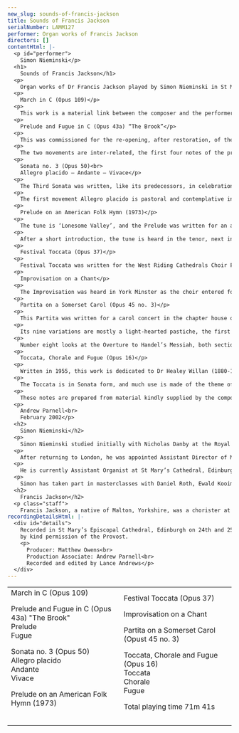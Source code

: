 ```yaml
---
new_slug: sounds-of-francis-jackson
title: Sounds of Francis Jackson
serialNumber: LAMM127
performer: Organ works of Francis Jackson
directors: []
contentHtml: |-
  <p id="performer">
    Simon Nieminski</p>
  <h1>
    Sounds of Francis Jackson</h1>
  <p>
    Organ works of Dr Francis Jackson played by Simon Nieminski in St Mary’s Cathedral, Edinburgh.</p>
  <p>
    March in C (Opus 109)</p>
  <p>
    This work is a material link between the composer and the performer on this CD, having been requested by Simon Nieminski for his marriage to Jane Smith at St Mary’s Cathedral in 1999. The central section makes use of a theme from the composer’s Missa Matris Dei</p>
  <p>
    Prelude and Fugue in C (Opus 43a) “The Brook”</p>
  <p>
    This was commissioned for the re-opening, after restoration, of the Victorian organ in the parish church of St Neots in the summer of 1972. Though barely finished, it was duly performed (by the composer), but then lay in disuse until twenty-four years later when it was rediscovered, revised and at last satisfactorily completed.</p>
  <p>
    The two movements are inter-related, the first four notes of the prelude – an important element throughout – being the Answer (in a fugal sense) to the corresponding notes of the fugue subject. The fugue is academic in design and construction, but a poetical slant, provided by the burbling, babbling nature of the prelude (a figuration which re-appears later in the fugue) gives rise to the title: translated into German, it becomes the name of the greatest and best-loved of all fugue-makers, J S Bach.</p>
  <p>
    Sonata no. 3 (Opus 50)<br>
    Allegro placido – Andante – Vivace</p>
  <p>
    The Third Sonata was written, like its predecessors, in celebration of a particular organ. In this case, it is the famous Schulze organ in the church of St Bartholomew at Armley, which dates from 1897. The Sonata was first played by the composer, at Armley, in June, 1979. It is dedicated to the soprano Elsie Suddaby (a relative of Dr Jackson) who was born within sight of the church in the organ’s fifteenth year, and who died in April 1980.</p>
  <p>
    The first movement Allegro placido is pastoral and contemplative in character; the Andante is a rondo in siciliano rhythm; and the Vivace, also in compound time, is a variant of the first movement.</p>
  <p>
    Prelude on an American Folk Hymn (1973)</p>
  <p>
    The tune is ‘Lonesome Valley’, and the Prelude was written for an anthology of voluntaries based on tunes in ‘More Hymns and Spiritual Songs’, a supplement to the American Episcopal Hymnal (1940), which was published in 1973.</p>
  <p>
    After a short introduction, the tune is heard in the tenor, next in the treble and finally again in the tenor, though this time more loudly. The piece ends quietly.</p>
  <p>
    Festival Toccata (Opus 37)</p>
  <p>
    Festival Toccata was written for the West Riding Cathedrals Choir Festival and is dedicated to the memory of Brian Runnett, organist of Norwich Cathedral, tragically killed in a road accident in 1970 at the age of thirty-five.</p>
  <p>
    Improvisation on a Chant</p>
  <p>
    The Improvisation was heard in York Minster as the choir entered for Evensong on the twenty-fourth day of a certain month, when Psalm 115 was to be sung to the chant in E by Sir John Goss. It was later transcribed from tape and offered to Lloyd Smith, a well-known York organist, as a present for his seventieth birthday in March 1988.</p>
  <p>
    Partita on a Somerset Carol (Opus 45 no. 3)</p>
  <p>
    This Partita was written for a carol concert in the chapter house of York Minster at Christmas 1975 for an organ of 6 stops, one manual and a pedal reed.</p>
  <p>
    Its nine variations are mostly a light-hearted pastiche, the first with a right-hand decoration of the left-hand theme. The flutings of number two bear in mind the kind of instrument used by Haydn for his Flötenuhrstücke (Pieces for a Musical Clock). A gruff third variation follows in which the theme disappears. The fourth is all saccharine sweetness, no holds barred. Next, the pedals take full charge, with sly glances in the direction of Bach. A canon follows – at the octave – and then a feather-weight scherzando containing, again, succulent harmonies.</p>
  <p>
    Number eight looks at the Overture to Handel’s Messiah, both sections, and is joined to the Finale (variation nine) by a dominant pedal, after which the tune goes to the pedals beneath contrapuntal imitations and semi-quaver figurations, rather suggesting Dupré and his Variations sur un Noël, perhaps inevitably.</p>
  <p>
    Toccata, Chorale and Fugue (Opus 16)</p>
  <p>
    Written in 1955, this work is dedicated to Dr Healey Willan (1880-1968), the highly honoured London-born composer of organ and church music who settled in Toronto in 1913. Its influences are mainly French, from the dotted rhythm of the opening, suggestive of the 18th Century French overture, to the highly coloured harmonic language reminiscent of Franck. Dr Jackson also follows the precedent, set by Franck, of inserting a middle movement between the Prelude and Fugue. This pattern was also followed by Dr Willan in his Introduction, Passacaglia and Fugue of 1916.</p>
  <p>
    The Toccata is in Sonata form, and much use is made of the theme of the introduction, though in regular, undotted, note-lengths. This theme eventually assumes greater importance than the second subject of the Toccata, which is not heard in the two later movements. The Chorale is built up from the upward leap of a seventh in the initial anacrusis, and part of the Toccata theme. The Fugue begins with its own independent subject (which was foreshadowed in the introduction), but as soon as the exposition is completed, the episode which follows – in inverted double counterpoint – begins to admit the semi-quaver figure of the Toccata. From this point onwards there is no restraining all the other themes from the Toccata (except the second subject) and the introduction, from entering and tumbling over each other in the intricate contrapuntal hurly-burly.</p>
  <p>
    These notes are prepared from material kindly supplied by the composer.</p>
  <p>
    Andrew Parnell<br>
    February 2002</p>
  <h2>
    Simon Nieminski</h2>
  <p>
    Simon Nieminski studied initially with Nicholas Danby at the Royal College of Music, where he gained the Associate diploma. He was then awarded the Organ Scholarship of Pembroke College, Cambridge. After graduating with honours in music from Cambridge University, he was appointed Organ Scholar of York Minster for two years, during which time he became a Fellow of the Royal College of Organists. He left York to become Assistant Organist of Dundee Cathedral.</p>
  <p>
    After returning to London, he was appointed Assistant Director of Music at the Priory Church of St Bartholomew the Great, in the City of London, and Organ Tutor at Kingston University. In addition to playing and teaching, he regularly conducted the professional choir of St Bartholomew’s, and several semi-professional choirs.</p>
  <p>
    He is currently Assistant Organist at St Mary’s Cathedral, Edinburgh, which is unique in Scotland in maintaining daily choral services, with the trebles drawn from its own choir school.He is also Organist of Fettes College in Edinburgh.</p>
  <p>
    Simon has taken part in masterclasses with Daniel Roth, Ewald Kooiman, Harald Vogel and Dame Gillian Weir, and his playing engagements have taken him around the United Kingdom, as well as to Sweden, Holland, Germany, the U.S.A., Malta and the Czech Republic. He has also played in recordings for BBC television (Songs of Praise from Yorkshire, Skye and London) and Radio 4, and live broadcasts on BBC Radio 3 and Radio York, Swedish national radio, and National Public Radio in the U.S.A. In addition to organ playing, Simon writes reviews and articles on church and organ music, which have been published in Organists’ Review and the Musical Times.</p>
  <h2>
    Francis Jackson</h2>
  <p class="staff">
    Francis Jackson, a native of Malton, Yorkshire, was a chorister at York Minster from 1929 to 1933. He was a pupil of Sir Edward Bairstow, organist of York Minster, and gained the Fellowship of the Royal College of Organists in 1937. The same year he graduated Bachelor of Music at Durham University, attaining the doctorate there in 1957. He was organist of Malton Parish Church at the age of sixteen, and succeeded Bairstow at York Minster in 1946. Francis Jackson has given recitals all over the world, and has made records both with York Minster Choir and of organ music. He has written extensively for the Church, and his output includes anthems, organ solos, organ sonatas, monodramas, a concerto, a symphony and some solo songs. He is an honorary Fellow both of the Royal School of Church Music and of Westminster Choir College at Princeton, USA. In 1978 he was appointed OBE in the New Year Honours. On retiring from York Minster in 1982 he received the Fellowship of the Royal Northern College of Music, the Doctorate of York University and, at the hands of the Archbishop of York, Lord Blanch, the Order of Saint William of York. His time is now devoted to composition and giving organ recitals.</p>
recordingDetailsHtml: |-
  <div id="details">
    Recorded in St Mary’s Episcopal Cathedral, Edinburgh on 24th and 25th October 2000,<br>
    by kind permission of the Provost.
    <p>
      Producer: Matthew Owens<br>
      Production Associate: Andrew Parnell<br>
      Recorded and edited by Lance Andrews</p>
  </div>
---
```


<table class="tracktable">
  <tbody>
    <tr>
      <td class="column1">
        March in C (Opus 109)
        <p>
          Prelude and Fugue in C (Opus 43a) "The Brook"<br>
          Prelude<br>
          Fugue</p>
        <p>
          Sonata no. 3 (Opus 50)<br>
          Allegro placido<br>
          Andante<br>
          Vivace</p>
        <p>
          Prelude on an American Folk Hymn (1973)<br>
           </p>
      </td>
      <td class="column2">
        Festival Toccata (Opus 37)
        <p>
          Improvisation on a Chant</p>
        <p>
          Partita on a Somerset Carol (Opust 45 no. 3)</p>
        <p>
          Toccata, Chorale and Fugue (Opus 16)<br>
          Toccata<br>
          Chorale<br>
          Fugue</p>
        <p>
          <span id="playingtime">Total playing time 71m 41s</span></p>
      </td>
    </tr>
  </tbody>
</table>

